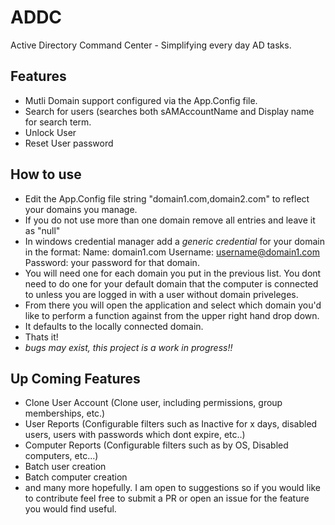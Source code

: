 # ADDC
 Active Directory Command Center - Simplifying every day AD tasks.

## Features
- Mutli Domain support configured via the App.Config file.
- Search for users (searches both sAMAccountName and Display name for search term.
- Unlock User
- Reset User password


## How to use
- Edit the App.Config file string "domain1.com,domain2.com" to reflect your domains you manage.
- If you do not use more than one domain remove all entries and leave it as "null"
- In windows credential manager add a *generic credential* for your domain in the format:
             Name: domain1.com
             Username: username@domain1.com
             Password: your password for that domain.
- You will need one for each domain you put in the previous list. You dont need to do one for your default domain that the computer is connected to unless you are logged in with a user without domain priveleges. 
- From there you will open the application and select which domain you'd like to perform a function against from the upper right hand drop down. 
- It defaults to the locally connected domain.
- Thats it!
- *bugs may exist, this project is a work in progress!!*

## Up Coming Features

- Clone User Account (Clone user, including permissions, group memberships, etc.)
- User Reports (Configurable filters such as Inactive for x days, disabled users, users with passwords which dont expire, etc..)
- Computer Reports (Configurable filters such as by OS, Disabled computers, etc...)
- Batch user creation
- Batch computer creation
- and many more hopefully. I am open to suggestions so if you would like to contribute feel free to submit a PR or open an issue for the feature you would find useful.

